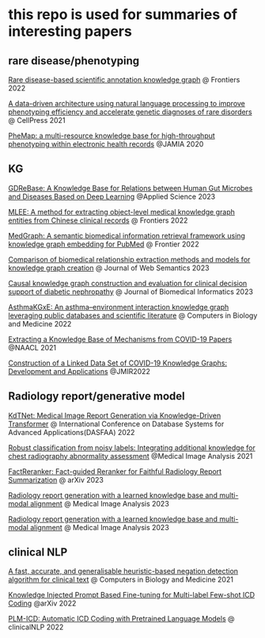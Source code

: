 
# this repo is used for summaries of interesting papers

## rare disease/phenotyping
[Rare disease-based scientific annotation knowledge graph](https://www.frontiersin.org/articles/10.3389/frai.2022.932665/full) @ Frontiers 2022

[A data-driven architecture using natural language processing to improve phenotyping efficiency and accelerate genetic diagnoses of rare disorders](https://www.sciencedirect.com/science/article/pii/S2666247721000166?via%3Dihub) @ CellPress 2021

[PheMap: a multi-resource knowledge base for high-throughput phenotyping within electronic health records](https://academic.oup.com/jamia/article/27/11/1675/5911254) @JAMIA 2020

## KG

[GDReBase: A Knowledge Base for Relations between Human Gut Microbes and Diseases Based on Deep Learning](https://www.mdpi.com/2076-3417/13/3/1614) @Applied Science 2023

[MLEE: A method for extracting object-level medical knowledge graph entities from Chinese clinical records](https://www.frontiersin.org/articles/10.3389/fgene.2022.900242/full) @ Frontiers 2022

[MedGraph: A semantic biomedical information retrieval framework using knowledge graph embedding for PubMed](https://www.frontiersin.org/articles/10.3389/fdata.2022.965619/full) @ Frontier 2022

[Comparison of biomedical relationship extraction methods and models for knowledge graph creation](https://www.sciencedirect.com/science/article/abs/pii/S1570826822000403?via%3Dihub) @ Journal of Web Semantics 2023

[Causal knowledge graph construction and evaluation for clinical decision support of diabetic nephropathy](https://www.sciencedirect.com/science/article/abs/pii/S1532046423000199?via%3Dihub) @ Journal of Biomedical Informatics 2023

[AsthmaKGxE: An asthma–environment interaction knowledge graph leveraging public databases and scientific literature](https://www.sciencedirect.com/science/article/abs/pii/S0010482522006667?via%3Dihub) @ Computers in Biology and Medicine 2022

[Extracting a Knowledge Base of Mechanisms from COVID-19 Papers](https://aclanthology.org/2021.naacl-main.355.pdf) @NAACL 2021

[Construction of a Linked Data Set of COVID-19 Knowledge Graphs: Development and Applications](https://medinform.jmir.org/2022/5/e37215) @JMIR2022

## Radiology report/generative model
[KdTNet: Medical Image Report Generation via Knowledge-Driven Transformer](https://link.springer.com/chapter/10.1007/978-3-031-00129-1_8) @ International Conference on Database Systems for Advanced Applications(DASFAA) 2022

[Robust classification from noisy labels: Integrating additional knowledge for chest radiography abnormality assessment](https://www.sciencedirect.com/science/article/abs/pii/S136184152100133X?via%3Dihub) @Medical Image Analysis 2021

[FactReranker: Fact-guided Reranker for Faithful Radiology
Report Summarization](https://arxiv.org/pdf/2303.08335.pdf) @ arXiv 2023

[Radiology report generation with a learned knowledge base and multi-modal
alignment](https://www.sciencedirect.com/science/article/pii/S1361841523000592?ref=pdf_download&fr=RR-2&rr=7e3b7d82d8224913) @ Medical Image Analysis 2023

[Radiology report generation with a learned knowledge base and multi-modal alignment](https://www.sciencedirect.com/science/article/pii/S1361841523000592) @ Medical Image Analysis 2023

## clinical NLP
[A fast, accurate, and generalisable heuristic-based negation detection algorithm for clinical text](https://www.sciencedirect.com/science/article/pii/S001048252100010X?via%3Dihub) @ Computers in Biology and Medicine 2021

[Knowledge Injected Prompt Based Fine-tuning for Multi-label Few-shot ICD Coding](https://arxiv.org/abs/2210.03304) @arXiv 2022

[PLM-ICD: Automatic ICD Coding with Pretrained Language Models](https://aclanthology.org/2022.clinicalnlp-1.2.pdf) @ clinicalNLP 2022